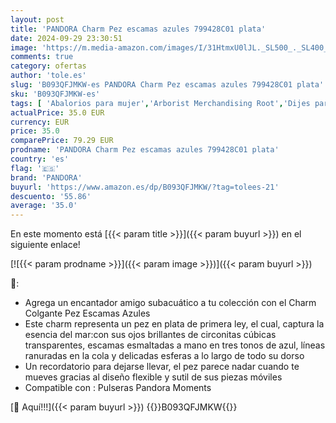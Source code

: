 ```yaml
---
layout: post
title: 'PANDORA Charm Pez escamas azules 799428C01 plata'
date: 2024-09-29 23:30:51
image: 'https://m.media-amazon.com/images/I/31HtmxU0lJL._SL500_._SL400_.jpg'
comments: true
category: ofertas
author: 'tole.es'
slug: 'B093QFJMKW-es PANDORA Charm Pez escamas azules 799428C01 plata'
sku: 'B093QFJMKW-es'
tags: [ 'Abalorios para mujer','Arborist Merchandising Root','Dijes para mujer','Joyería para mujer','Joyería: -10% adicional en una selección de Moda','Moda','Moda Mujer','Prime Student -10% adicional en una selección de Moda','Self Service','Special Features Stores','c8538d25-3af9-48d3-aeff-5f3ce5572a36_0','c8538d25-3af9-48d3-aeff-5f3ce5572a36_4801','pandora','🇪🇸', ]
actualPrice: 35.0 EUR
currency: EUR
price: 35.0
comparePrice: 79.29 EUR
prodname: 'PANDORA Charm Pez escamas azules 799428C01 plata'
country: 'es'
flag: '🇪🇸'
brand: 'PANDORA'
buyurl: 'https://www.amazon.es/dp/B093QFJMKW/?tag=tolees-21'
descuento: '55.86'
average: '35.0'
---
```


En este momento está [{{< param title >}}]({{< param buyurl >}}) en el siguiente enlace!

[![{{< param prodname >}}]({{< param image >}})]({{< param buyurl >}})

🔎:

- Agrega un encantador amigo subacuático a tu colección con el Charm Colgante Pez Escamas Azules
- Este charm representa un pez en plata de primera ley, el cual, captura la esencia del mar:con sus ojos brillantes de circonitas cúbicas transparentes, escamas esmaltadas a mano en tres tonos de azul, líneas ranuradas en la cola y delicadas esferas a lo largo de todo su dorso
- Un recordatorio para dejarse llevar, el pez parece nadar cuando te mueves gracias al diseño flexible y sutil de sus piezas móviles
- Compatible con : Pulseras Pandora Moments

[🛒 Aquí!!!]({{< param buyurl >}})
{{<world>}}B093QFJMKW{{</world>}}
